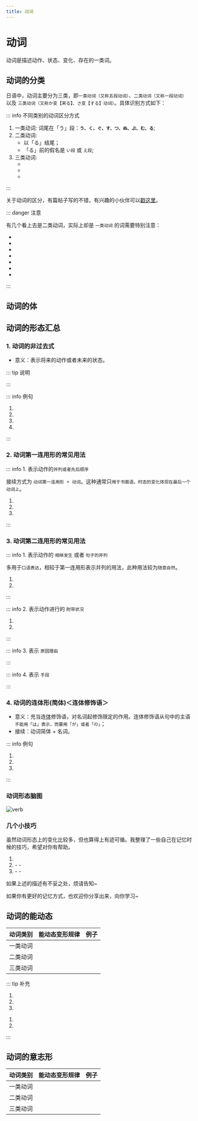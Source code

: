 ```yaml
---
title: 动词
---
```


# 动词

动词是描述动作、状态、变化、存在的一类词。

<grammer-content sentence="日语中，动词的词尾全部都是「う」段假名：**う、く、ぐ、す、つ、ぬ、ぶ、む、る**。动词均在**词尾**上进行变形。" />

## 动词的分类

日语中，动词主要分为三类，即`一类动词（又称五段动词）`、`二类动词（又称一段动词）` 以及 `三类动词（又称か变【来る】、さ变【する】动词）`。具体识别方式如下：

::: info 不同类别的动词区分方式

1. 一类动词: 词尾在「う」段：**`う、く、ぐ、す、つ、ぬ、ぶ、む、る`**;
2. 二类动词:
   - 以「る」结尾；
   - 「る」前的假名是 `い段` 或 `え段`;
3. 三类动词:
   - <grammer-content sentence="[来/く]る；" />
   - <grammer-content sentence="する；" />
   - <grammer-content sentence="动作性名词 + **する**，例如：**勉強する、買い物する**。" />

:::

关于动词的区分，有篇帖子写的不错，有兴趣的小伙伴可以[戳这里](https://www.bilibili.com/read/cv4937272/#:~:text=%E6%97%A5%E8%AF%AD%E5%8A%A8%E8%AF%8D%E6%8C%89%E7%85%A7%E5%85%B6%E5%BD%A2,%E8%AF%8D%E3%80%81%E3%82%AB%E5%8F%98%E5%8A%A8%E8%AF%8D%EF%BC%89%E3%80%82)。

::: danger 注意

有几个看上去是二类动词，实际上却是 `一类动词` 的词需要特别注意：

- <grammer-content sentence="[知/し]る；知道" />
- <grammer-content sentence="[要/い]る；需要" />
- <grammer-content sentence="[走/はし]る；跑" />
- <grammer-content sentence="[帰/かえ]る；回家" />
- <grammer-content sentence="[入/はい]る；进入" />
- <grammer-content sentence="[切/き]る；切" />
- <grammer-content sentence="[喋/しゃべ]る；聊天" />

<grammer-content sentence="速记口诀： **走、知、要、归、入、切、喋。**" />

:::

## 动词的体

<grammer-content sentence="**体**是通过词形的变化表示**运动（动作、变化、状态）处于何种状态**的语法范畴。日语的体由**完整体**和**持续体**构成，**完整体**表示**完整的动作、变化、状态**，**持续体**则表示**动作、状态的持续以及动作的结果或变化结果的持续**。
" />
<grammer-content sentence="持续体的表达方式： Ｖて +「いる／いない、いた／いなかった、います／いません、いました／いませんでした」。
" />

## 动词的形态汇总

### 1. 动词的非过去式

- 意义：表示将来的动作或者未来的状态。

::: tip 说明

<grammer-content sentence="常与**表示将来时点**的**时间名词**呼应使用。如果对话语境比较明显地提示出“将来”这一信息时，时间名词可省略。" />

:::

::: info 例句

1. <grammer-content sentence="[私/わたし]、**[明日/あした]**の**[授業/じゅぎょう]**のあと、ここで[宿題/しゅくだい]をします。" trans='我明天的课程结束后，在这里写作业。' />
1. <grammer-content sentence="**[来週/らいしゅう]**、クラスで**[発表/はっぴょう]**します。" trans='下周，在班上发表。' />
1. <grammer-content sentence="**[明日/あした]**、[宿題/しゅくだい]を**[提出/ていしゅつ]**します。" trans='明天交作业。' />
1. <grammer-content sentence="[高橋/たかはし]さんは**[行/い]きます**が、[鈴木/すずき]さんは**[行/い]きません**。" trans='高桥**会去**，但是，铃木**不会去**。' />

:::

### 2. 动词第一连用形的常见用法

<grammer-content sentence="动词的**第一连用形**，即将动词**变成ます形后，去掉ます**。常用用法主要分为以下几种："/>

::: info 1. 表示动作的`并列或者先后顺序`

接续方式为 `动词第一连用形 + 动词`。这种通常只`用于书面语。时态的变化体现在最后一个动词上`。

<div class="bunpou-block">

1. <grammer-content sentence="[本体/ほんたい]に[単4電池/たんよんでんち]を2[本/ほん]**[入/い]れ**、「[電源/でんげん]」キーを[押/お]してください。" trans="请在本体内放入2节7号电池，按下“电源”键。" />
2. <grammer-content sentence="100[万円/まんえん]を[箱/はこ]に**[入/い]れ**、[鍵/かぎ]を**かけ**、[保管/ほかん]した。" trans="将100万日元放入箱中，上锁保管。" />
3. <grammer-content sentence="ドアが**[開/あ]き**、[男/おとこ]が[現/あらわ]れた。" trans="门开了，一个男人进来了。" />

</div>

:::

### 3. 动词第二连用形的常见用法

<grammer-content sentence="动词的**第二连用形**，也叫做动词的**て形**， 其变化规律与**动词的过去式(动词的た形)**一致。常用用法主要分为以下几种："/>

::: info 1. 表示动作的 `相继发生` 或者 `句子的并列`

多用于`口语表达`，相较于第一连用形表示并列的用法，此种用法较为`随意自然`。

<div class="bunpou-block">

1. <grammer-content sentence="[家/うち]へ**[帰/かえ]って**、[宿題/しゅくだい]をします。" trans='回家后开始写作业。(**强调相继发生**)' />
2. <grammer-content sentence="お[爺/じい]さんは[山.やま]へ**[行/い]って**、お[婆/ばあ]さんは[川/かわ]へ[行/い]きました。" trans='爷爷去了山那边，奶奶去了河边儿。(**强调并列**)' />

</div>

:::

::: info 2. 表示动作进行的 `附带状况`

1. <grammer-content sentence="[眼鏡/めがね]を**かけて**[本/ほん]を[読/よ]みます" trans='戴着眼镜读书。' />
2. <grammer-content sentence="[手/て]を**[上/あげ]て**[道路/どうろ]を[渡/わた]った。" trans='举着手过了马路。' />

:::

::: info 3. 表示 `原因理由`

<grammer-content sentence="[風邪/かぜ]を**[引/ひ]いて**[学校/がっこう]を[休/やす]みました。" trans='我感冒了，所以没去上学。' />

:::

::: info 4. 表示 `手段`

<grammer-content sentence="バスに**[乗/の]って**[会社/かいしゃ]に[行/い]きます。" trans='我坐公交上班儿。' />

:::

### 4. 动词的连体形(简体)＜连体修饰语＞

- 意义：充当连[体](./term/ty.md)修饰语，对名词起修饰限定的作用。连体修饰语从句中的主语`不能用「は」表示，而要用「が」或者「の」`；
- 接续：动词简体 + 名词。

::: info 例句

1. <grammer-content sentence="あそこは、[李/り]さん**が**いつも**[行/い]く[喫茶店/きっさてん]**です。" trans="那儿是小李常去的咖啡店。" />
2. <grammer-content sentence="[学校/がっこう]**に[行/い]かない[日/にち]**はうちで[勉強/べんきょう]します。" trans="我放假的时候在家学习。" />
3. <grammer-content sentence="**[昨日/きのう][来/く]なかった[人/ひと]**は[誰/だれ]ですか。" trans="昨天谁没来？" />

:::

### 动词形态脑图

![verb](../public/imgs/verb.png)

### 几个小技巧

虽然动词形态上的变化比较多，但也算得上有迹可循。我整理了一些自己在记忆时候的技巧，希望对你有帮助。

1. <grammer-content sentence="**简体否定词尾**形式为**ない**，与之对应的**过去简体否定词尾**形式为**なかった**；**敬体否定词尾**形式为**ません**，与之相对应的**敬体否定词尾**形式为**ませんでした**；" />
1. <grammer-content sentence="**不区分时态**，一二类动词的变化都体现在**词尾**上：" />
   - <grammer-content sentence="**1类动词**，在**敬体**的情况下，词尾由**う段变为い段**；在**简体**的情况下，词尾由**う段变为あ段**。" />
   - <grammer-content sentence="**2类动词**，都是将**词尾的る去掉**后再进行变化。" />
1. <grammer-content sentence="**3类动词**主要分为くる与する的变化，词尾的る最终都会变成其他词缀，主要的区别在**く**与**す**上：" />
   - <grammer-content sentence="**不区分时态**，く的变化规律为：**简体时く变为こ，敬体时く变为き**；" />
   - <grammer-content sentence="**不区分时态**，**す变为し**。" />

如果上述的描述有不妥之处，烦请告知~

如果你有更好的记忆方式，也欢迎你分享出来，向你学习~

## 动词的能动态

<grammer-content sentence="动词的能动态用来表示**具有某种能力，或者动作、行为发生的可能性。** 通常翻译为： **能......；会......；可以......**。能动态是日语**动词语态**（ヴォイス）中的一种，动词变为能动态的规则如下：" />

| 动词类别 |                                 能动态变形规律                                  |                                                             例子                                                              |
| :------: | :-----------------------------------------------------------------------------: | :---------------------------------------------------------------------------------------------------------------------------: |
| 一类动词 |         <grammer-content sentence="词尾**う**段变**え**段 + **る**" />          |              <grammer-content sentence="[買/か]**う** -> [買/か]**える** 、 [行/い]**く** -> [行/い]**ける**" />              |
| 二类动词 |            <grammer-content sentence="去**词尾る** + **られる**" />             |          <grammer-content sentence="[起/お]き**る** -> [起/お]き**られる** 、 [寝/ね]**る** -> [寝/ね]**られる**" />          |
| 三类动词 | <grammer-content sentence="**[来/く]る -> [来/こ]られる /　する -> できる**" /> | <grammer-content sentence="**[来/く]る** -> **[来/く]られる** 、 [勉強/べんきょう]**する** -> [勉強/べんきょう]**できる**" /> |

::: tip 补充

<grammer-content sentence="1. **他动词**涉及的对象，在能动态的句子中大多由**「を」**变为**「が」**;" />

<div class="bunpou-block">

1. <grammer-content sentence="300[元/げん]ぐらいでシルクのスカート** が [買/か]えますよ**。" trans="300块左右就可以买丝绸的裙子了。" />
2. <grammer-content sentence="[私/わたし]はさしみ** が [食/た]べられません**。" trans="我吃不了刺身。" />
3. <grammer-content sentence="[王/おう]さんは[英語/えいご]** が [話/はな]せます**。" trans="小王能说英语。" />

</div>

<grammer-content sentence="2. **非生物名词做主语**的句子，一般**不能使用动词的能动态**（表示**主语性质、特征的除外**）;" />

<div class="bunpou-block">

1. <grammer-content sentence="[３日/みっか][間/かん]で[荷物/にもつ]が **[届/とど]ける ❌／[届/とど]く**。" trans="货物3日内能到。" />
2. <grammer-content sentence="[会議/かいぎ]は９[時/じ]に **[始/はじ]まれる ❌／[始/はじ]まる**。" trans="会议9点能开始。" />

</div>

<grammer-content sentence="3. 本身已包含“可能”含义的词没有能动态。如：「[見/み]える」「[聞/き]こえる（听见）」「わかる」等。" />

:::

## 动词的意志形

<grammer-content sentence="用来表示说话人的**意志或者建议**, 译作**要……；……吧**。变形规则如下：" />

| 动词类别 |                                能动态变形规律                                |                                                  例子                                                   |
| :------: | :--------------------------------------------------------------------------: | :-----------------------------------------------------------------------------------------------------: |
| 一类动词 |        <grammer-content sentence="词尾**う**段变**お**段 + **う**" />        |   <grammer-content sentence="[買/か]**う** -> [買/か]**おう** 、 [死/し]**ね** -> [死/し]**のう**" />   |
| 二类动词 |            <grammer-content sentence="去**词尾る** + **よう**" />            | <grammer-content sentence="[見/み]**る** -> [見/み]**よう** 、 [集/あ]**める** -> [集/あ]**めよう**" /> |
| 三类动词 | <grammer-content sentence="**[来/く]る -> [来/こ]よう/　する -> しよう**" /> |         <grammer-content sentence="[勉強/べんきょう]**する** -> [勉強/べんきょう]**しよう**" />         |
